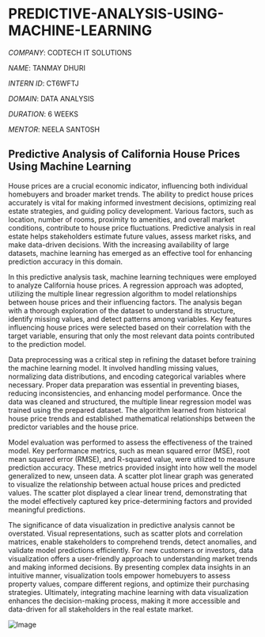# PREDICTIVE-ANALYSIS-USING-MACHINE-LEARNING

*COMPANY*: CODTECH IT SOLUTIONS

*NAME*: TANMAY DHURI

*INTERN ID*: CT6WFTJ

*DOMAIN*: DATA ANALYSIS

*DURATION*: 6 WEEKS

*MENTOR*: NEELA SANTOSH

## Predictive Analysis of California House Prices Using Machine Learning
House prices are a crucial economic indicator, influencing both individual homebuyers and broader market trends. The ability to predict house prices accurately is vital for making informed investment decisions, optimizing real estate strategies, and guiding policy development. Various factors, such as location, number of rooms, proximity to amenities, and overall market conditions, contribute to house price fluctuations. Predictive analysis in real estate helps stakeholders estimate future values, assess market risks, and make data-driven decisions. With the increasing availability of large datasets, machine learning has emerged as an effective tool for enhancing prediction accuracy in this domain.

In this predictive analysis task, machine learning techniques were employed to analyze California house prices. A regression approach was adopted, utilizing the multiple linear regression algorithm to model relationships between house prices and their influencing factors. The analysis began with a thorough exploration of the dataset to understand its structure, identify missing values, and detect patterns among variables. Key features influencing house prices were selected based on their correlation with the target variable, ensuring that only the most relevant data points contributed to the prediction model.

Data preprocessing was a critical step in refining the dataset before training the machine learning model. It involved handling missing values, normalizing data distributions, and encoding categorical variables where necessary. Proper data preparation was essential in preventing biases, reducing inconsistencies, and enhancing model performance. Once the data was cleaned and structured, the multiple linear regression model was trained using the prepared dataset. The algorithm learned from historical house price trends and established mathematical relationships between the predictor variables and the house price.

Model evaluation was performed to assess the effectiveness of the trained model. Key performance metrics, such as mean squared error (MSE), root mean squared error (RMSE), and R-squared value, were utilized to measure prediction accuracy. These metrics provided insight into how well the model generalized to new, unseen data. A scatter plot linear graph was generated to visualize the relationship between actual house prices and predicted values. The scatter plot displayed a clear linear trend, demonstrating that the model effectively captured key price-determining factors and provided meaningful predictions.

The significance of data visualization in predictive analysis cannot be overstated. Visual representations, such as scatter plots and correlation matrices, enable stakeholders to comprehend trends, detect anomalies, and validate model predictions efficiently. For new customers or investors, data visualization offers a user-friendly approach to understanding market trends and making informed decisions. By presenting complex data insights in an intuitive manner, visualization tools empower homebuyers to assess property values, compare different regions, and optimize their purchasing strategies. Ultimately, integrating machine learning with data visualization enhances the decision-making process, making it more accessible and data-driven for all stakeholders in the real estate market.

![Image](https://github.com/user-attachments/assets/26e223d9-a32b-4371-bdd8-8e27bedcc0df)
